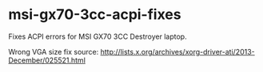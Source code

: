 # msi-gx70-3cc-acpi-fixes
Fixes ACPI errors for MSI GX70 3CC Destroyer laptop.

Wrong VGA size fix source: http://lists.x.org/archives/xorg-driver-ati/2013-December/025521.html
